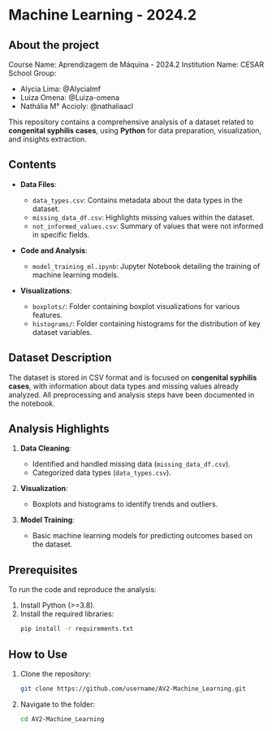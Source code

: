 # Machine Learning - 2024.2

## About the project

Course Name: Aprendizagem de Máquina - 2024.2
Institution Name: CESAR School
Group:
- Alycia Lima: @Alycialmf
- Luiza Omena: @Luiza-omena
- Nathália M° Accioly: @nathaliaacl

This repository contains a comprehensive analysis of a dataset related to **congenital syphilis cases**, using **Python** for data preparation, visualization, and insights extraction.

## Contents

- **Data Files**:
  - `data_types.csv`: Contains metadata about the data types in the dataset.
  - `missing_data_df.csv`: Highlights missing values within the dataset.
  - `not_informed_values.csv`: Summary of values that were not informed in specific fields.
  
- **Code and Analysis**:
  - `model_training_ml.ipynb`: Jupyter Notebook detailing the training of machine learning models.
  
- **Visualizations**:
  - `boxplots/`: Folder containing boxplot visualizations for various features.
  - `histograms/`: Folder containing histograms for the distribution of key dataset variables.

## Dataset Description

The dataset is stored in CSV format and is focused on **congenital syphilis cases**, with information about data types and missing values already analyzed. All preprocessing and analysis steps have been documented in the notebook.

## Analysis Highlights

1. **Data Cleaning**:
   - Identified and handled missing data (`missing_data_df.csv`).
   - Categorized data types (`data_types.csv`).

2. **Visualization**:
   - Boxplots and histograms to identify trends and outliers.

3. **Model Training**:
   - Basic machine learning models for predicting outcomes based on the dataset.

## Prerequisites

To run the code and reproduce the analysis:

1. Install Python (>=3.8).
2. Install the required libraries:
   ```bash
   pip install -r requirements.txt

## How to Use

1. Clone the repository:
   ```bash
   git clone https://github.com/username/AV2-Machine_Learning.git

2. Navigate to the folder:
   ```bash
   cd AV2-Machine_Learning
